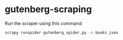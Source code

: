 # gutenberg-scraping

Run the scraper using this command:

```sh
scrapy runspider gutenberg_spider.py -o books.json
```
